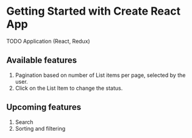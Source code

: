 # Getting Started with Create React App

TODO Application (React, Redux)

## Available features

1. Pagination based on number of List items per page, selected by the user.
2. Click on the List Item to change the status.

## Upcoming features

1. Search
2. Sorting and filtering
